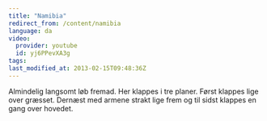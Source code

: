 ```yaml
---
title: "Namibia"
redirect_from: /content/namibia
language: da
video:
  provider: youtube
  id: yj6PPevXA3g
tags:
last_modified_at: 2013-02-15T09:48:36Z
---
```


Almindelig langsomt løb fremad. Her klappes i tre planer. Først klappes lige
over græsset. Dernæst med armene strakt lige frem og til sidst klappes en gang over
hovedet.
